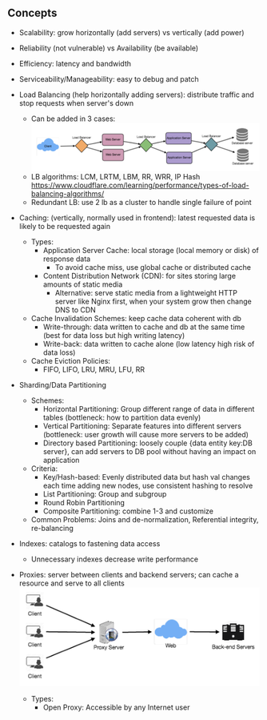 ## Concepts
- Scalability: grow horizontally (add servers) vs vertically (add power)

- Reliability (not vulnerable) vs Availability (be available)

- Efficiency: latency and bandwidth

- Serviceability/Manageability: easy to debug and patch

- Load Balancing (help horizontally adding servers): distribute traffic and stop requests when server's down
  - Can be added in 3 cases: ![load-balancer.png](img%2Fload-balancer.png)
  - LB algorithms: LCM, LRTM, LBM, RR, WRR, IP Hash https://www.cloudflare.com/learning/performance/types-of-load-balancing-algorithms/
  - Redundant LB: use 2 lb as a cluster to handle single failure of point

- Caching: (vertically, normally used in frontend): latest requested data is likely to be requested again
  - Types:
    - Application Server Cache: local storage (local memory or disk) of response data 
      - To avoid cache miss, use global cache or distributed cache
    - Content Distribution Network (CDN): for sites storing large amounts of static media
      - Alternative: serve static media from a lightweight HTTP server like Nginx first, when your system grow then change DNS to CDN
  - Cache Invalidation Schemes: keep cache data coherent with db
    - Write-through: data written to cache and db at the same time (best for data loss but high writing latency)
    - Write-back: data written to cache alone (low latency high risk of data loss)
  - Cache Eviction Policies:
    - FIFO, LIFO, LRU, MRU, LFU, RR

- Sharding/Data Partitioning
  - Schemes:
    - Horizontal Partitioning: Group different range of data in different tables (bottleneck: how to partition data evenly)
    - Vertical Partitioning: Separate features into different servers (bottleneck: user growth will cause more servers to be added)
    - Directory based Partitioning: loosely couple {data entity key:DB server}, can add servers to DB pool without having an impact on application
  - Criteria:
    - Key/Hash-based: Evenly distributed data but hash val changes each time adding new nodes, use consistent hashing to resolve
    - List Partitioning: Group and subgroup
    - Round Robin Partitioning
    - Composite Partitioning: combine 1-3 and customize
  - Common Problems: Joins and de-normalization, Referential integrity, re-balancing

- Indexes: catalogs to fastening data access 
  - Unnecessary indexes decrease write performance

- Proxies: server between clients and backend servers; can cache a resource and serve to all clients 
![proxy.png](img%2Fproxy.png)
  - Types: 
    - Open Proxy: Accessible by any Internet user

